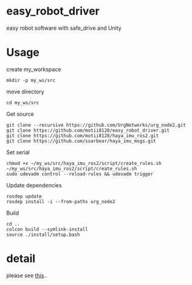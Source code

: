# easy_robot_driver
easy robot software with safe_drive and Unity

# Usage
create my_workspace
```
mkdir -p my_ws/src
```
move directory
```
cd my_ws/src
```
Get source
```
git clone --recursive https://github.com/UrgNetworks/urg_node2.git
git clone https://github.com/motii8128/easy_robot_driver.git
git clone https://github.com/motii8128/haya_imu_ros2.git
git clone https://github.com/soarbear/haya_imu_msgs.git
```
Set serial
```
chmod +x ~/my_ws/src/haya_imu_ros2/script/create_rules.sh
~/my_ws/src/haya_imu_ros2/script/create_rules.sh
sudo udevadm control --reload-rules && udevadm trigger
```
Update dependencies
```
rosdep update
rosdep install -i --from-paths urg_node2
```
Build
```
cd ..
colcon build --symlink-install
source ./install/setup.bash
```

# detail
please see [this](https://github.com/soarbear/haya_imu_ros2)..
